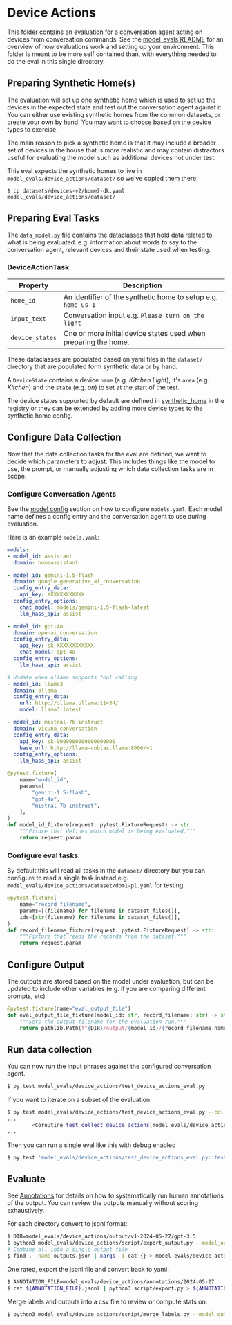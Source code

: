 # Device Actions

This folder contains an evaluation for a conversation agent acting on devices from
conversation commands. See the [model_evals README](../README.md)
for an overview of how evaluations work and setting up your environment. This
folder is meant to be more self contained than, with everything needed to do
the eval in this single directory.

## Preparing Synthetic Home(s)

The evaluation will set up one synthetic home which is used to set up the devices
in the expected state and test out the conversation agent against it. You can
either use existing synthetic homes from the common datasets, or create your own
by hand. You may want to choose based on the device types to exercise.

The main reason to pick a synthetic home is that it may include a broader set of
devices in the house that is more realistic and may contain distractors useful
for evaluating the model such as additional devices not under test.

This eval expects the synthetic homes to live in `model_evals/device_actions/dataset/`
so we've copied them there:

```
$ cp datasets/devices-v2/home7-dk.yaml model_evals/device_actions/dataset/
```

## Preparing Eval Tasks

The `data_model.py` file contains the dataclasses that hold data related to what
is being evaluated. e.g. information about words to say to the conversation agent,
relevant devices and their state used when testing.

### DeviceActionTask

| Property        | Description                                                     |
| --------------- | --------------------------------------------------------------- |
| `home_id`       | An identifier of the synthetic home to setup e.g. `home-us-1`   |
| `input_text`    | Conversation input e.g. `Please turn on the light`              |
| `device_states` | One or more initial device states used when preparing the home. |

These dataclasses are populated based on yaml files in the `dataset/` directory
that are populated form synthetic data or by hand.

A `DeviceState` contains a device `name` (e.g. _Kitchen Light_), it's `area` (e.g. _Kitchen_)
and the `state` (e.g. _on_) to set at the start of the test.

The device states supported by default are defined in [synthetic_home](https://github.com/allenporter/synthetic-home) in the [registry](https://github.com/allenporter/synthetic-home/tree/main/synthetic_home/registry) or they can be extended by adding more device types to the synthetic home config.

## Configure Data Collection

Now that the data collection tasks for the eval are defined, we want to decide
which parameters to adjust. This includes things like the model to use, the prompt,
or manually adjusting which data collection tasks are in scope.

### Configure Conversation Agents

See the [model config](../README.md) section on how to configure `models.yaml`. Each
model name defines a config entry and the conversation agent to use during evaluation.

Here is an example `models.yaml`:

```yaml
models:
- model_id: assistant
  domain: homeassistant

- model_id: gemini-1.5-flash
  domain: google_generative_ai_conversation
  config_entry_data:
    api_key: XXXXXXXXXXXX
  config_entry_options:
    chat_model: models/gemini-1.5-flash-latest
    llm_hass_api: assist

- model_id: gpt-4o
  domain: openai_conversation
  config_entry_data:
    api_key: sk-XXXXXXXXXXXX
    chat_model: gpt-4o
  config_entry_options:
    llm_hass_api: assist

# Update when ollama supports tool calling
- model_id: llama3
  domain: ollama
  config_entry_data:
    url: http://ollama.ollama:11434/
    model: llama3:latest

- model_id: mistral-7b-instruct
  domain: vicuna_conversation
  config_entry_data:
    api_key: sk-0000000000000000000
    base_url: http://llama-cublas.llama:8000/v1
  config_entry_options:
    llm_hass_api: assist
```

```python
@pytest.fixture(
    name="model_id",
    params=[
        "gemini-1.5-flash",
        "gpt-4o",
        "mistral-7b-instruct",
    ],
)
def model_id_fixture(request: pytest.FixtureRequest) -> str:
    """Fiture that defines which model is being evaluated."""
    return request.param
```

### Configure eval tasks

By default this will read all tasks in the `dataset/` directory but you can configure
to read a single task instead e.g. `model_evals/device_actions/dataset/dom1-pl.yaml` for testing.

```python
@pytest.fixture(
    name="record_filename",
    params=[(filename) for filename in dataset_files()],
    ids=[str(filename) for filename in dataset_files()],
)
def record_filename_fixture(request: pytest.FixtureRequest) -> str:
    """Fixture that reads the records from the dataset."""
    return request.param
```

## Configure Output

The outputs are stored based on the model under evaluation, but can be updated
to include other variables (e.g. if you are comparing different prompts, etc)

```python
@pytest.fixture(name="eval_output_file")
def eval_output_file_fixture(model_id: str, record_filename: str) -> str:
    """Sets the output filename for the evaluation run."""
    return pathlib.Path(f"{DIR}/output/{model_id}/{record_filename.name}.yaml")
```

## Run data collection

You can now run the input phrases against the configured conversation agent.

```bash
$ py.test model_evals/device_actions/test_device_actions_eval.py
```

If you want to iterate on a subset of the evaluation:

```bash
$ py.test model_evals/device_actions/test_device_actions_eval.py --collect-only
...
        <Coroutine test_collect_device_actions[model_evals/device_actions/dataset/home5-cn-fan.yaml-assistant]>
...
```

Then you can run a single eval like this with debug enabled

```bash
$ py.test 'model_evals/device_actions/test_device_actions_eval.py::test_collect_device_actions[model_evals/device_actions/dataset/dom1-pl-todo-list.yaml-assistant]' -s -vv
```

## Evaluate

See [Annotations](../../script/README.md) for details on how to systematically
run human annotations of the output. You can review the outputs manually without
scoring exhaustively.

For each directory convert to jsonl format:
```bash
$ DIR=model_evals/device_actions/output/v1-2024-05-27/gpt-3.5
$ python3 model_evals/device_actions/script/export_output.py --model_outputs ${DIR} --output_type=json  > ${DIR}/outputs.json
# Combine all into a single output file
$ find . -name outputs.json | xargs -i cat {} > model_evals/device_actions/output/outputs-combined-2025-05-27.json
```

One rated, export the jsonl file and convert back to yaml:

```bash
$ ANNOTATION_FILE=model_evals/device_actions/annotations/2024-05-27
$ cat ${ANNOTATION_FILE}.jsonl | python3 script/export.py > ${ANNOTATION_FILE}.yaml
```

Merge labels and outputs into a csv file to review or compute stats on:

```bash
$ python3 model_evals/device_actions/script/merge_labels.py --model_outputs=model_evals/device_actions/output/ --annotations_file model_evals/device_actions/annotations/2025-05-27.yaml --output_format=csv > model_evals/device_actions/annotations/2025-05-27-merged.csv
```
